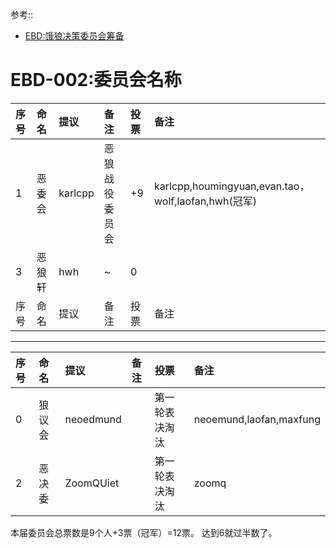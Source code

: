 参考::
  * [EBD:饿狼决策委员会筹备](EbDecissionRule.md)

# EBD-002:委员会名称 #

| 序号 | 命名 | 提议 |备注| 投票 |备注|
|:---|:---|:---|:-|:---|:-|
| 1  | 恶委会 | karlcpp | 恶狼战役委员会| +9 |karlcpp,houmingyuan,evan.tao，wolf,laofan,hwh(冠军)|
| 3  | 恶狼轩 | hwh | ~ |0   |  |
| 序号 | 命名 | 提议 |备注| 投票 |备注|


---

| 序号 | 命名 | 提议 | 备注|投票 |备注|
|:---|:---|:---|:--|:--|:-|
| 0  | 狼议会 | neoedmund |   |第一轮表决淘汰  |neoemund,laofan,maxfung|
| 2  | 恶决委 | ZoomQUiet |   | 第一轮表决淘汰 |zoomq|

本届委员会总票数是9个人+3票（冠军）=12票。 达到6就过半数了。